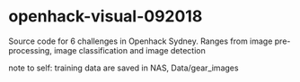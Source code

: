 # openhack-visual-092018
Source code for 6 challenges in Openhack Sydney. Ranges from image pre-processing, image classification and image detection

note to self: training data are saved in NAS, Data/gear_images
